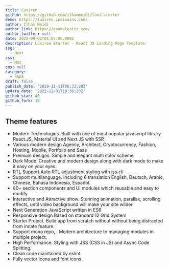 ```yaml
---
title: Luxiren
github: https://github.com/ilhammeidi/luxi-starter
demo: https://luxiren.indisains.com/
author: Ilham Meidi
author_link: https://examplesite.com/
author_twitter: null
date: 2022-09-02T01:05:00.000Z
description: Luxiren Starter - React JS Landing Page Template.
ssg:
  - Next
css:
  - MUI
cms: null
category:
  - SAAS
draft: false
publish_date: '2019-11-11T06:33:28Z'
update_date: '2022-12-01T10:36:20Z'
github_star: 40
github_fork: 18
---
```


## Theme features

- Modern Technologies. Built with one of most popular javascript library React.JS, Material UI and Next.JS with SSR
- Various modern design Agency, Architect, Cryptocurrency, Fashion, Hosting, Mobile, Portfolio and Saas
- Premium designs. Simple and elegant multi color scheme
- Dark Mode. Creative and modern design along with dark mode to make it easy on your eyes.
- RTL Support.Auto RTL adjustment styling with jss-rtl
- Support multilanguage. Including 6 translation English, Deutsch, Arabic, Chinese, Bahasa Indonesia, Español.
- 80+ section components and UI modules which reusable and easy to modify.
- Interactive and Attractive show. Stunning animation, parallax, scrolling effects, until video background will make your site wilder
- Next Generation JavaScript written in ES6
- Responsive design Based on standard 12 Grid System
- Starter Project. Build app from scratch without without being distracted from innate feature.
- Support mono repo, . Modern architecture to managing modules in multiple project.
- High Performance. Styling with JSS (CSS in JS) and Async Code Splitting.
- Clean code maintained by eslint.
- Fully vector icons and font icons.
